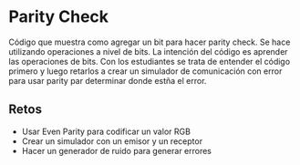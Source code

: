 # Parity Check

Código que muestra como agregar un bit para hacer parity check.  Se hace utilizando operaciones a nivel de bits.  La intención del código es aprender las operaciones de bits.  Con los estudiantes se trata de entender el código primero y luego retarlos a crear un simulador de comunicación con error para usar parity par determinar donde estña el error.

## Retos
- Usar Even Parity para codificar un valor RGB
- Crear un simulador con un emisor y un receptor
- Hacer un generador de ruido para generar errores
